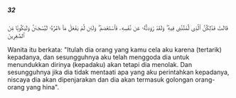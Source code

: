##### 32

<span class="ayah">قَالَتْ فَذَٰلِكُنَّ ٱلَّذِى لُمْتُنَّنِى فِيهِ ۖ وَلَقَدْ رَٰوَدتُّهُۥ عَن نَّفْسِهِۦ فَٱسْتَعْصَمَ ۖ وَلَئِن لَّمْ يَفْعَلْ مَآ ءَامُرُهُۥ لَيُسْجَنَنَّ وَلَيَكُونًۭا مِّنَ ٱلصَّٰغِرِينَ</span>

<span class="ayah_translation">Wanita itu berkata: "Itulah dia orang yang kamu cela aku karena (tertarik) kepadanya, dan sesungguhnya aku telah menggoda dia untuk menundukkan dirinya (kepadaku) akan tetapi dia menolak. Dan sesungguhnya jika dia tidak mentaati apa yang aku perintahkan kepadanya, niscaya dia akan dipenjarakan dan dia akan termasuk golongan orang-orang yang hina".</span>
